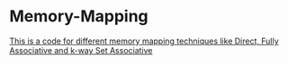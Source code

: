 # Memory-Mapping
[This is a code for different memory mapping techniques like Direct, Fully Associative and k-way Set Associative](anisha.jpg)
